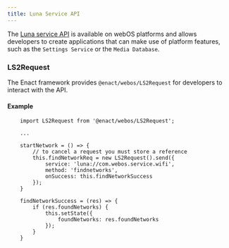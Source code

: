 ```yaml
---
title: Luna Service API
---
```


The [Luna service API](http://webostv.developer.lge.com/api/webos-service-api/) is available on webOS platforms and allows developers to create applications that can
make use of platform features, such as the `Settings Service` or the `Media Database`.

### LS2Request

The Enact framework provides `@enact/webos/LS2Request` for developers to interact with the API.

#### Example

```
	import LS2Request from '@enact/webos/LS2Request';
	
	...
	
	startNetwork = () => {
		// to cancel a request you must store a reference
		this.findNetworkReq = new LS2Request().send({
			service: 'luna://com.webos.service.wifi',
			method: 'findnetworks',
			onSuccess: this.findNetworkSuccess
		});
	}
	
	findNetworkSuccess = (res) => {
		if (res.foundNetworks) {
			this.setState({
				foundNetworks: res.foundNetworks
			});
		}
	}
```
